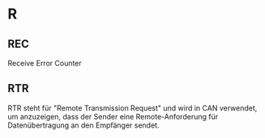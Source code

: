 # R



## REC

Receive Error Counter

## RTR

RTR steht für "Remote Transmission Request" und wird in CAN verwendet, um anzuzeigen, dass der Sender eine Remote-Anforderung für Datenübertragung an den Empfänger sendet.